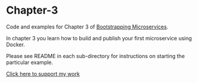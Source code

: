 # Chapter-3

Code and examples for Chapter 3 of [Bootstrapping Microservices](https://www.bootstrapping-microservices.com).

In chapter 3 you learn how to build and publish your first microservice using Docker.

Please see README in each sub-directory for instructions on starting the particular example.

[Click here to support my work](https://www.codecapers.com.au/about#support-my-work)
